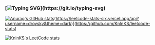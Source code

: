 ### [![Typing SVG](https://readme-typing-svg.herokuapp.com?font=Fira+Code&duration=3000&pause=1000&color=15C828&width=435&lines=Hi%2C+i'm+a+C%2FC%2B%2B+developer...)](https://git.io/typing-svg)

[![Anurag's GitHub stats](https://github-readme-stats.vercel.app/api?username=anuraghazra)](https://github.com/anuraghazra/github-readme-stats)(https://leetcode-stats-six.vercel.app/api?username=droysky&theme=dark)](https://github.com/KnlnKS/leetcode-stats)
<!--
**droysky/droysky** is a ✨ _special_ ✨ repository because its `README.md` (this file) appears on your GitHub profile.

Here are some ideas to get you started:

- 🔭 I’m currently working on ...
- 🌱 I’m currently learning ...
- 👯 I’m looking to collaborate on ...
- 🤔 I’m looking for help with ...
- 💬 Ask me about ...
- 📫 How to reach me: ...
- 😄 Pronouns: ...
- ⚡ Fun fact: ...
-->
[![KnlnKS's LeetCode stats](https://leetcode-stats-six.vercel.app/api?username=droysky&theme=dark)](https://github.com/KnlnKS/leetcode-stats)
